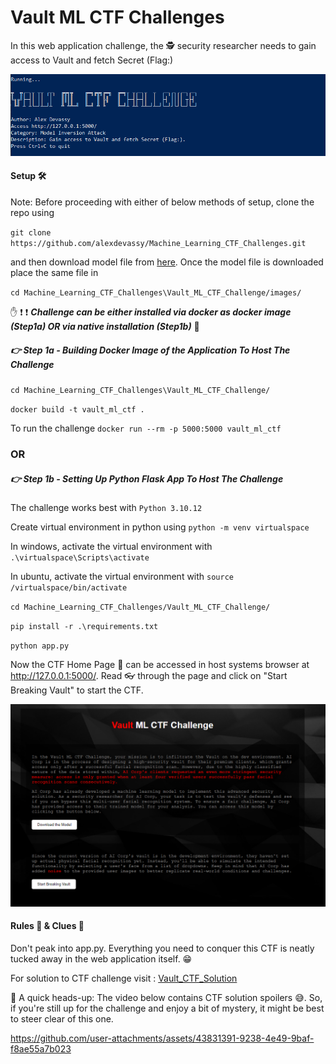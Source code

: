 # Vault ML CTF Challenges

In this web application challenge, the :detective: security researcher needs to gain access to Vault and fetch Secret (Flag:) 

![Alt text](images/banner.PNG?raw=true "Banner")

#### Setup :hammer_and_wrench:

Note: Before proceeding with either of below methods of setup, clone the repo using 

`git clone https://github.com/alexdevassy/Machine_Learning_CTF_Challenges.git` 

and then download model file from [here](https://drive.google.com/file/d/1lewMq93XrgZbjia3B7fBkMQfKSq_BAf7/view?usp=drive_link). Once the model file is downloaded place the same file in 

`cd Machine_Learning_CTF_Challenges\Vault_ML_CTF_Challenge/images/`

:hand: :exclamation: :exclamation: ***Challenge can be either installed via docker as docker image (Step1a) OR via native installation (Step1b)*** :no_entry_sign:

##### :point_right: Step 1a - Building Docker Image of the Application To Host The Challenge

`cd Machine_Learning_CTF_Challenges\Vault_ML_CTF_Challenge/`

`docker build -t vault_ml_ctf .`

To run the challenge `docker run --rm -p 5000:5000 vault_ml_ctf`

### OR

##### :point_right: Step 1b - Setting Up Python Flask App To Host The Challenge

The challenge works best with `Python 3.10.12`

Create virtual environment in python using `python -m venv virtualspace`

In windows, activate the virtual environment with `.\virtualspace\Scripts\activate`

In ubuntu, activate the virtual environment with `source /virtualspace/bin/activate`

`cd Machine_Learning_CTF_Challenges/Vault_ML_CTF_Challenge/`

`pip install -r .\requirements.txt` 

`python app.py`

Now the CTF Home Page :house_with_garden: can be accessed in host systems browser at http://127.0.0.1:5000/. Read :eyeglasses: through the page and click on "Start Breaking Vault" to start the CTF.

<kbd>![Alt text](images/home.PNG?raw=true "Web_app")</kbd>


#### Rules :triangular_ruler: & Clues :monocle_face:
Don't peak into app.py. Everything you need to conquer this CTF is neatly tucked away in the web application itself. :grin: 

For solution to CTF challenge visit : [Vault_CTF_Solution](Solution/)

:no_entry_sign: A quick heads-up: The video below contains CTF solution spoilers :sweat_smile:. So, if you're still up for the challenge and enjoy a bit of mystery, it might be best to steer clear of this one.  

https://github.com/user-attachments/assets/43831391-9238-4e49-9baf-f8ae55a7b023

